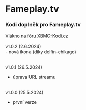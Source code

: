 <h1>Fameplay.tv</h1>
<p>
<h3>Kodi doplněk pro Fameplay.tv</h3>
<p>
<a href="https://www.xbmc-kodi.cz/prispevek-fameplay-tv">Vlákno na fóru XBMC-Kodi.cz</a><br><br>
v1.0.2 (2.6.2024)<br>
- nová ikona (díky delfin-chikago)<br><br>

v1.0.1 (26.5.2024)<br>
- úprava URL streamu<br><br>

v1.0.0 (25.5.2024)<br>
- první verze<br><br>
</p>
